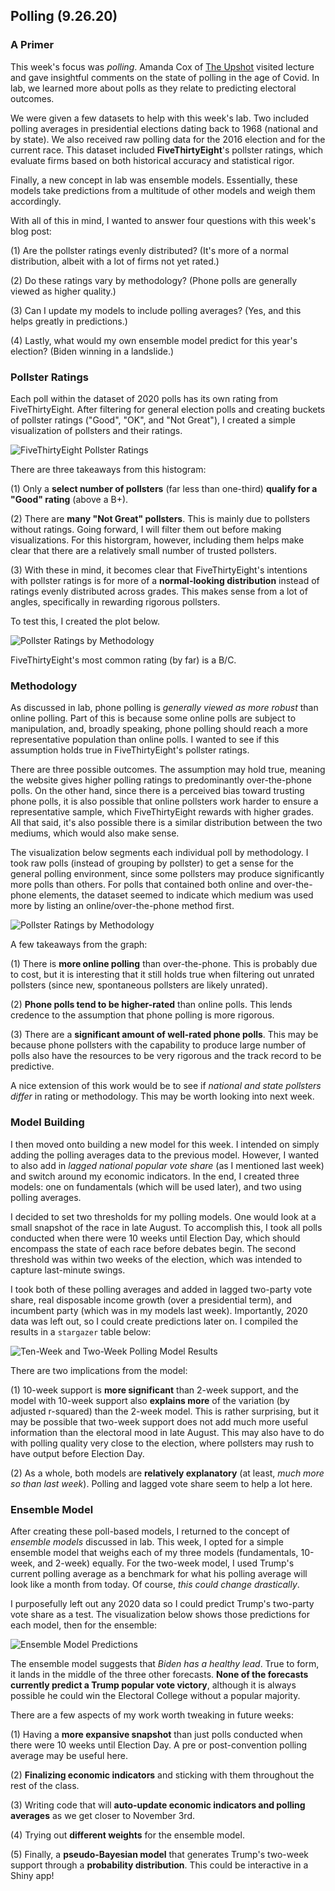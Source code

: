 ## Polling (9.26.20)

### A Primer

This week's focus was *polling*. Amanda Cox of [The Upshot](https://www.nytimes.com/section/upshot) visited lecture and gave insightful comments on the state of polling in the age of Covid. In lab, we learned more about polls as they relate to predicting electoral outcomes.

We were given a few datasets to help with this week's lab. Two included polling averages in presidential elections dating back to 1968 (national and by state). We also received raw polling data for the 2016 election and for the current race. This dataset included **FiveThirtyEight**'s pollster ratings, which evaluate firms based on both historical accuracy and statistical rigor.

Finally, a new concept in lab was ensemble models. Essentially, these models take predictions from a multitude of other models and weigh them accordingly.

With all of this in mind, I wanted to answer four questions with this week's blog post:

(1) Are the pollster ratings evenly distributed? (It's more of a normal distribution, albeit with a lot of firms not yet rated.)

(2) Do these ratings vary by methodology? (Phone polls are generally viewed as higher quality.)

(3) Can I update my models to include polling averages? (Yes, and this helps greatly in predictions.)

(4) Lastly, what would my own ensemble model predict for this year's election? (Biden winning in a landslide.)

### Pollster Ratings

Each poll within the dataset of 2020 polls has its own rating from FiveThirtyEight. After filtering for general election polls and creating buckets of pollster ratings ("Good", "OK", and "Not Great"), I created a simple visualization of pollsters and their ratings.

![FiveThirtyEight Pollster Ratings](../Plots/week3plot1.png)

There are three takeaways from this histogram:

(1) Only a **select number of pollsters** (far less than one-third) **qualify for a "Good" rating** (above a B+).

(2) There are **many "Not Great" pollsters**. This is mainly due to pollsters without ratings. Going forward, I will filter them out before making visualizations. For this historgram, however, including them helps make clear that there are a relatively small number of trusted pollsters.

(3) With these in mind, it becomes clear that FiveThirtyEight's intentions with pollster ratings is for more of a **normal-looking distribution** instead of ratings evenly distributed across grades. This makes sense from a lot of angles, specifically in rewarding rigorous pollsters.

To test this, I created the plot below.

![Pollster Ratings by Methodology](../Plots/week3plot1a.png)

FiveThirtyEight's most common rating (by far) is a B/C.

### Methodology

As discussed in lab, phone polling is *generally viewed as more robust* than online polling. Part of this is because some online polls are subject to manipulation, and, broadly speaking, phone polling should reach a more representative population than online polls. I wanted to see if this assumption holds true in FiveThirtyEight's pollster ratings.

There are three possible outcomes. The assumption may hold true, meaning the website gives higher polling ratings to predominantly over-the-phone polls. On the other hand, since there is a perceived bias toward trusting phone polls, it is also possible that online pollsters work harder to ensure a representative sample, which FiveThirtyEight rewards with higher grades. All that said, it's also possible there is a similar distribution between the two mediums, which would also make sense.

The visualization below segments each individual poll by methodology. I took raw polls (instead of grouping by pollster) to get a sense for the general polling environment, since some pollsters may produce significantly more polls than others. For polls that contained both online and over-the-phone elements, the dataset seemed to indicate which medium was used more by listing an online/over-the-phone method first. 

![Pollster Ratings by Methodology](../Plots/week3plot2.png)

A few takeaways from the graph:

(1) There is **more online polling** than over-the-phone. This is probably due to cost, but it is interesting that it still holds true when filtering out unrated pollsters (since new, spontaneous pollsters are likely unrated).

(2) **Phone polls tend to be higher-rated** than online polls. This lends credence to the assumption that phone polling is more rigorous.

(3) There are a **significant amount of well-rated phone polls**. This may be because phone pollsters with the capability to produce large number of polls also have the resources to be very rigorous and the track record to be predictive.

A nice extension of this work would be to see if *national and state pollsters differ* in rating or methodology. This may be worth looking into next week.

### Model Building

I then moved onto building a new model for this week. I intended on simply adding the polling averages data to the previous model. However, I wanted to also add in *lagged national popular vote share* (as I mentioned last week) and switch around my economic indicators. In the end, I created three models: one on fundamentals (which will be used later), and two using polling averages.

I decided to set two thresholds for my polling models. One would look at a small snapshot of the race in late August. To accomplish this, I took all polls conducted when there were 10 weeks until Election Day, which should encompass the state of each race before debates begin. The second threshold was within two weeks of the election, which was intended to capture last-minute swings.

I took both of these polling averages and added in lagged two-party vote share, real disposable income growth (over a presidential term), and incumbent party (which was in my models last week). Importantly, 2020 data was left out, so I could create predictions later on. I compiled the results in a `stargazer` table below:

![Ten-Week and Two-Week Polling Model Results](../Plots/week3table1.png)

There are two implications from the model:

(1) 10-week support is **more significant** than 2-week support, and the model with 10-week support also **explains more** of the variation (by adjusted r-squared) than the 2-week model. This is rather surprising, but it may be possible that two-week support does not add much more useful information than the electoral mood in late August. This may also have to do with polling quality very close to the election, where pollsters may rush to have output before Election Day.

(2) As a whole, both models are **relatively explanatory** (at least, *much more so than last week*). Polling and lagged vote share seem to help a lot here.

### Ensemble Model

After creating these poll-based models, I returned to the concept of *ensemble models* discussed in lab. This week, I opted for a simple ensemble model that weighs each of my three models (fundamentals, 10-week, and 2-week) equally. For the two-week model, I used Trump's current polling average as a benchmark for what his polling average will look like a month from today. Of course, *this could change drastically*.

I purposefully left out any 2020 data so I could predict Trump's two-party vote share as a test. The visualization below shows those predictions for each model, then for the ensemble:

![Ensemble Model Predictions](../Plots/week3plot3.png)

The ensemble model suggests that *Biden has a healthy lead*. True to form, it lands in the middle of the three other forecasts. **None of the forecasts currently predict a Trump popular vote victory**, although it is always possible he could win the Electoral College without a popular majority.

There are a few aspects of my work worth tweaking in future weeks:

(1) Having a **more expansive snapshot** than just polls conducted when there were 10 weeks until Election Day. A pre or post-convention polling average may be useful here.

(2) **Finalizing economic indicators** and sticking with them throughout the rest of the class.

(3) Writing code that will **auto-update economic indicators and polling averages** as we get closer to November 3rd.

(4) Trying out **different weights** for the ensemble model.

(5) Finally, a **pseudo-Bayesian model** that generates Trump's two-week support through a **probability distribution**. This could be interactive in a Shiny app!